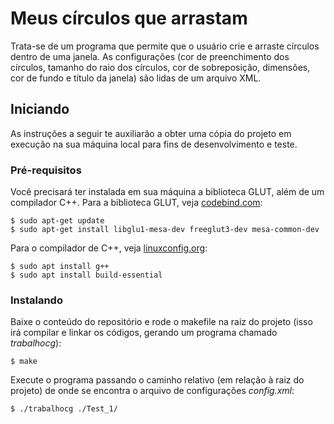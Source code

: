 # Meus círculos que arrastam

Trata-se de um programa que permite que o usuário crie e arraste círculos dentro de uma janela. As configurações (cor de preenchimento dos círculos, tamanho do raio dos círculos, cor de sobreposição, dimensões, cor de fundo  e título da janela) são lidas de um arquivo XML.

## Iniciando


As instruções a seguir te auxiliarão a obter uma cópia do projeto em execução na sua máquina local para fins de desenvolvimento e teste.

### Pré-requisitos

Você precisará ter instalada em sua máquina a biblioteca GLUT, além de um compilador C++. Para a biblioteca GLUT, veja [codebind.com](http://www.codebind.com/linux-tutorials/install-opengl-ubuntu-linux/ "codebind.com"):

```
$ sudo apt-get update
$ sudo apt-get install libglu1-mesa-dev freeglut3-dev mesa-common-dev
```

Para o compilador de C++, veja [linuxconfig.org](https://linuxconfig.org/how-to-install-g-the-c-compiler-on-ubuntu-18-04-bionic-beaver-linux "linuxconfig.org"):

```
$ sudo apt install g++
$ sudo apt install build-essential
```

### Instalando

Baixe o conteúdo do repositório e rode o makefile na raiz do projeto (isso irá compilar e linkar os códigos, gerando um programa chamado *trabalhocg*):

```
$ make
```

Execute o programa passando o caminho relativo (em relação à raiz do projeto) de onde se encontra o arquivo de configurações *config.xml*:

```
$ ./trabalhocg ./Test_1/
```
